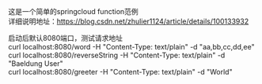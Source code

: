 这是一个简单的springcloud function范例  
详细说明地址：https://blog.csdn.net/zhulier1124/article/details/100133932  

启动后默认8080端口，测试请求地址  
curl localhost:8080/word -H "Content-Type: text/plain" -d "aa,bb,cc,dd,ee"   
curl localhost:8080/reverseString -H "Content-Type: text/plain" -d "Baeldung User"    
curl localhost:8080/greeter -H "Content-Type: text/plain" -d "World"   
  
